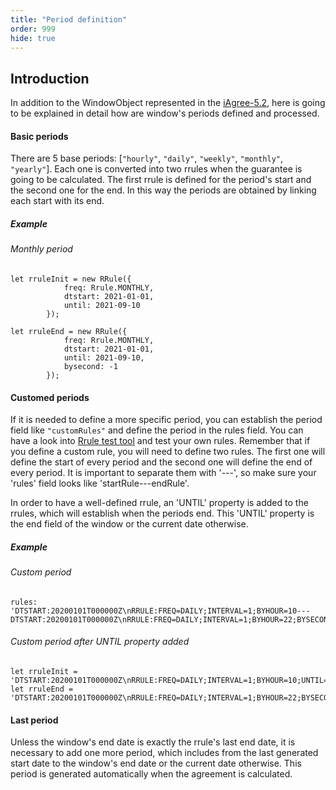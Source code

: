```yaml
---
title: "Period definition"
order: 999
hide: true
---
```


## Introduction 

In addition to the WindowObject represented in the [iAgree-5.2](/reference-guides/iAgree-5_2), here is going to be explained in detail how are window's periods defined and processed.

#### Basic periods

There are 5 base periods: [`"hourly"`, `"daily"`, `"weekly"`, `"monthly"`, `"yearly"`]. Each one is converted into two rrules when the guarantee is going to be calculated. The first rrule is defined for the period's start and the second one for the end. In this way the periods are obtained by linking each start with its end.

##### Example

###### Monthly period

``` 
let rruleInit = new RRule({
            freq: Rrule.MONTHLY,
            dtstart: 2021-01-01,
            until: 2021-09-10
        });

let rruleEnd = new RRule({
            freq: Rrule.MONTHLY,
            dtstart: 2021-01-01,
            until: 2021-09-10,
            bysecond: -1
        });
``` 

#### Customed periods

If it is needed to define a more specific period, you can establish the period field like `"customRules"` and define the period in the rules field. You can have a look into [Rrule test tool](https://jakubroztocil.github.io/rrule/) and test your own rules. Remember that if you define a custom rule, you will need to define two rules. The first one will define the start of every period and the second one will define the end of every period. It is important to separate them with '---', so make sure your 'rules' field looks like 'startRule---endRule'.

In order to have a well-defined rrule, an 'UNTIL' property is added to the rrules, which will establish when the periods end. This 'UNTIL' property is the end field of the window or the current date otherwise.

##### Example

###### Custom period

``` 
rules: 'DTSTART:20200101T000000Z\nRRULE:FREQ=DAILY;INTERVAL=1;BYHOUR=10---DTSTART:20200101T000000Z\nRRULE:FREQ=DAILY;INTERVAL=1;BYHOUR=22;BYSECOND=-1'
```

###### Custom period after UNTIL property added

``` 
let rruleInit = 'DTSTART:20200101T000000Z\nRRULE:FREQ=DAILY;INTERVAL=1;BYHOUR=10;UNTIL=20210910T113623Z'
let rruleEnd = 'DTSTART:20200101T000000Z\nRRULE:FREQ=DAILY;INTERVAL=1;BYHOUR=22;BYSECOND=-1;UNTIL=20210910T113623Z'
``` 

#### Last period

Unless the window's end date is exactly the rrule's last end date, it is necessary to add one more period, which includes from the last generated start date to the window's end date or the current date otherwise. This period is generated automatically when the agreement is calculated.